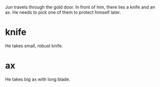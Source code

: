 Jun travels through the gold door. In front of him, there lies a knife and an ax.
He needs to pick one of them to protect himself later.

# knife
He takes small, robust knife.

# ax
He takes big ax with long blade.
